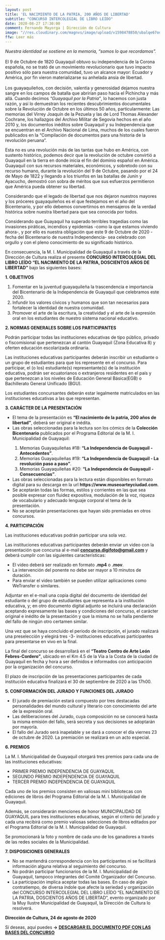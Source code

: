 ```yaml
---
layout: post
title: 'EL NACIMIENTO DE LA PATRIA, 200 AÑOS DE LIBERTAD'
subtitle: "CONCURSO INTERCOLEGIAL DE LIBRO LEÍDO"
date: 2020-08-27 17:30:00
comment: Fernando Mayorga | Dirección de Cultura
image: "//res.cloudinary.com/magnvs/image/upload/v1598478850/ubalqe67odchij5atjyc.jpg"
ffw: Leer más
---
```


*Nuestra identidad se sostiene en la memoria, “somos lo que recordamos”.*<br /><br/>El 9 de Octubre de 1820 Guayaquil obtuvo su independencia de la Corona española, no se trató de un movimiento revolucionario que tuvo impacto positivo sólo para nuestra comunidad, tuvo un alcance mayor: Ecuador y América, por fin vieron materializarse su anhelada ansia de libertad.<br /><br/>Los guayaquileños, con decisión, valentía y generosidad dejamos nuestra sangre en los campos de batalla que abrirían paso hacia el Pichincha y más allá. Cuando decimos *“Guayaquil por la Patria”*, lo hacemos con justa razón, y así lo demuestran los recientes descubrimientos documentales sobre la Revolución de Octubre en los últimos 50 años, particularmente: Las memorias del Virrey Joaquín de la Pezuela y las de Lord Thomas Alexander Cochrane, los hallazgos del Archivo Militar de Segovia hechos en el año 2010 y, los documentos inéditos sobre Guayaquil y su Independencia que se encuentran en el Archivo Nacional de Lima, muchos de los cuales fueron publicados en la “Compilación de documentos para una historia de la revolución peruana”.

Esta no es una revolución más de las tantas que hubo en América, con sustento histórico, podemos decir que la revolución de octubre convirtió a Guayaquil en la tierra en donde inicia el fin del dominio español en América. Guayaquil con sus recursos materiales, económicos, y sobretodo con su recurso humano, durante la revolución del 9 de Octubre, pasando por el 24 de Mayo de 1822 y llegando a los triunfos en las batallas de Junín y Ayacucho, demostró con sobra de méritos que sus esfuerzos permitieron que América pueda obtener su libertad.

Considerando que el legado de libertad que nos dejaron nuestros mayores y los próceres guayaquileños es el que festejamos en el año del Bicentenario, y por ello debemos convertirnos en mensajeros de la verdad histórica sobre nuestra libertad para que sea conocida por todos.

Considerando que Guayaquil ha superado terribles tragedias como las invasiones piráticas, incendios y epidemias -como la que estamos viviendo ahora-, y por ello es nuestra obligación que este 9 de Octubre de 2020 -fecha del Bicentenario de nuestra Independencia- sea celebrado con orgullo y con el pleno conocimiento de su significado histórico.

En consecuencia, la M. I. Municipalidad de Guayaquil a través de la Dirección de Cultura realiza el presente **CONCURSO INTERCOLEGIAL DEL LIBRO LEÍDO “EL NACIMIENTO DE LA PATRIA, DOSCIENTOS AÑOS DE LIBERTAD”** bajo las siguientes bases:



**1. OBJETIVOS**

<div class="leftie">
<ol>
<li>Fomentar en la juventud guayaquileña la trascendencia e importancia del Bicentenario de la Independencia de Guayaquil que celebramos este 2020.</li>
<li>Infundir los valores cívicos y humanos que son tan necesarios para fortalecer la identidad de nuestra comunidad.</li>
<li>Promover el arte de la escritura, la creatividad y el arte de la expresión oral en los estudiantes de nuestro sistema nacional educativo.</li>
</ol>
</div>

**2. NORMAS GENERALES SOBRE LOS PARTICIPANTES**

Podrán participar todas las instituciones educativas de tipo público, privado o fiscomisional que pertenezcan al cantón Guayaquil (Zona Educativa 8) y oferten educación escolarizada ordinaria.

Las instituciones educativas participantes deberán inscribir un estudiante o un grupo de estudiantes para que los represente en el concurso. Para participar, el (o los) estudiante(s) representante(s) de la institución educativa, podrán ser ecuatorianos o extranjeros residentes en el país y que pertenezcan a los niveles de Educación General Básica(EGB) o Bachillerato General Unificado (BGU).

Los estudiantes concursantes deberán estar legalmente matriculados en las instituciones educativas a las que representan.

**3. CARÁCTER DE LA PRESENTACIÓN**

<div class="leftie">
<ul>
<li>El tema de la presentación es <b>“El nacimiento de la patria, 200 años de libertad”</b>, deberá ser original e inédita.</li>
<li>Las obras seleccionadas para la lectura son los cómics de la <b>Colección Bicentenario</b> publicados por el Programa Editorial de la M. I. Municipalidad de Guayaquil:</li>
<ol>
	<li>Memorias Guayaquileñas #18: <b>“La Independencia de Guayaquil - Antecedentes”</b>.</li>
	<li>Memorias Guayaquileñas #19: <b>“La Independencia de Guayaquil - La revolución paso a paso”</b>.</li>
	<li>Memorias Guayaquileñas #20: <b>“La Independencia de Guayaquil - Consecuencias”</b>.</li>
</ol>
<li>Las obras seleccionadas para la lectura están disponibles en formato digital para su descarga en la url <b>https://www.museoarteyciudad.com</b>.</li>
<li>Se aceptarán todas las formas, estilos y corrientes en las que sea posible expresar con fluidez expositiva, modulación de la voz, riqueza de vocabulario y adecuado lenguaje corporal el tema de la presentación.</li>
<li>No se aceptarán presentaciones que hayan sido premiadas en otros concursos.</li>
</ul>
</div>

**4. PARTICIPACIÓN**

Las instituciones educativas podrán participar una sola vez.

Las instituciones educativas participantes deberán enviar un video con la presentación que concursa al e-mail **concurso.digifoto@gmail.com** y deberá cumplir con las siguientes características:

<div class="leftie">
<ul>
<li>El video deberá ser realizado en formato <b>.mp4</b> o <b>.mov</b>.</li>
<li>La intervención del ponente no debe ser mayor a 10 minutos de duración.</li>
<li>Para enviar el video también se pueden utilizar aplicaciones como WeTransfer o similares.</li>
</ul>
</div>

Adjuntar en el e-mail una copia digital del documento de identidad del estudiante o del grupo de estudiantes que representa a la institución educativa, y; en otro documento digital adjunto se incluirá una declaración aceptando expresamente las bases y condiciones del concurso, el carácter original e inédito de la presentación y que la misma no se halla pendiente del fallo de ningún otro certamen similar.

Una vez que se haya concluido el periodo de inscripción, el jurado realizará una preselección y elegirá tres -3- instituciones educativas participantes para presentarse en vivo en la final.

La final del concurso se desarrollará en el **“Teatro Centro de Arte León Febres-Cordero”**, ubicado en el Km 4.5 de la Vía a la Costa de la ciudad de Guayaquil en fecha y hora a ser definidos e informados con anticipación por la organización del concurso.

El plazo de inscripción de las presentaciones participantes de cada institución educativa finalizará el 30 de septiembre de 2020 a las 17h00.


**5. CONFORMACIÓN DEL JURADO Y FUNCIONES DEL JURADO**

<div class="leftie">
<ul>
<li>El jurado de premiación estará compuesto por tres destacadas personalidades del mundo cultural y literario con conocimiento del arte de la expresión oral.</li>
<li>Las deliberaciones del Jurado, cuya composición no se conocerá hasta la misma emisión del fallo, será secreta y sus decisiones se adoptarán por mayoría.</li>
<li>El fallo del Jurado será inapelable y se dará a conocer el día viernes 23 de octubre de 2020. La premiación se realizará en un acto especial.</li>
</ul>
</div>

**6. PREMIOS**

La M. I. Municipalidad de Guayaquil otorgará tres premios para cada una de las instituciones educativas:

- PRIMER PREMIO INDEPENDENCIA DE GUAYAQUIL
- SEGUNDO PREMIO INDEPENDENCIA DE GUAYAQUIL
- TERCER PREMIO INDEPENDENCIA DE GUAYAQUIL

Cada uno de los premios consisten en valiosas mini bibliotecas con ediciones de libros del Programa Editorial de la M. I. Municipalidad de Guayaquil.

Además, se considerarán menciones de honor MUNICIPALIDAD DE GUAYAQUIL para tres instituciones educativas, según el criterio del jurado y cada una recibirá como premio valiosas selecciones de libros editados por el Programa Editorial de la M. I. Municipalidad de Guayaquil.

Se promocionará la foto y nombre de cada uno de los ganadores a través de las redes sociales de la Municipalidad.

**7. DISPOSICIONES GENERALES**

<div class="leftie">
<ul>
<li>No se mantendrá correspondencia con los participantes ni se facilitará información alguna relativa al seguimiento del concurso.</li>
<li>No podrán participar funcionarios de la M. I. Municipalidad de Guayaquil, tampoco integrantes del Comité Organizador del Concurso.</li>
<li>La participación implica aceptar todas las bases. En caso de algún contratiempo, de diversa índole que afecte la seriedad y organización del CONCURSO INTERCOLEGIAL DEL LIBRO LEÍDO “EL NACIMIENTO DE LA PATRIA, DOSCIENTOS AÑOS DE LIBERTAD”, evento organizado por la Muy Ilustre Municipalidad de Guayaquil, la Dirección de Cultura lo resolverá.</li>
</ul>
</div>

**Dirección de Cultura, 24 de agosto de 2020**

Sí deseas, aquí puedes <b>&#8594;</b> **[DESCARGAR EL DOCUMENTO PDF CON LAS BASES DEL CONCURSO](//cdn.filestackcontent.com/P3vxVQCuQEOWXiheJSIJ)**
